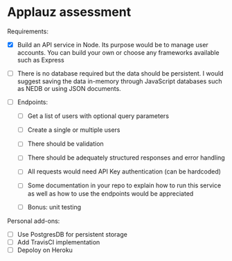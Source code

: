# Applauz assessment

Requirements:
- [x] Build an API service in Node. Its purpose would be to manage user accounts.
        You can build your own or choose any frameworks available such as Express
- [ ] There is no database required but the data should be persistent.
        I would suggest saving the data in-memory through JavaScript databases such as NEDB or using JSON documents.

- [ ] Endpoints:
    - [ ] Get a list of users with optional query parameters
    - [ ] Create a single or multiple users
    - [ ] There should be validation
    - [ ] There should be adequately structured responses and error handling
    - [ ] All requests would need API Key authentication (can be hardcoded)
    - [ ] Some documentation in your repo to explain how to run this service as well as how to use the endpoints would be appreciated
    - [ ] Bonus: unit testing


Personal add-ons:
- [ ] Use PostgresDB for persistent storage
- [ ] Add TravisCI implementation
- [ ] Depoloy on Heroku
